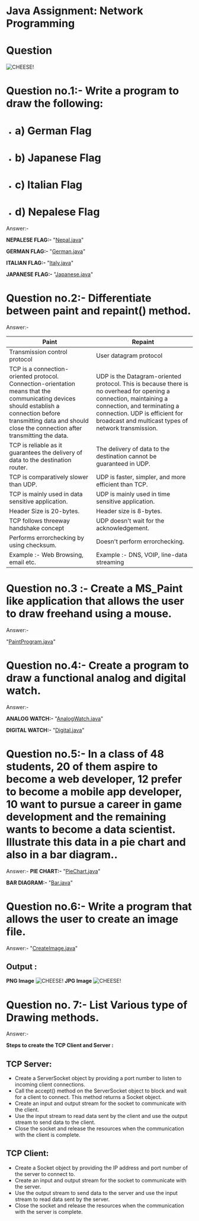 # Java Assignment: Network Programming 

# Question

![CHEESE!](graphics.png)

# Question no.1:- Write a program to draw the following:
- # a) German Flag
- # b) Japanese Flag
- # c) Italian Flag
- # d) Nepalese Flag

Answer:-

**NEPALESE FLAG:-** "[Nepal.java](https://github.com/dhunganaPradeep/Java/blob/main/Assignments/Graphics/Nepal.java)"

**GERMAN FLAG:-** "[German.java](https://github.com/dhunganaPradeep/Java/blob/main/Assignments/Graphics/German.java)"

**ITALIAN FLAG:-** "[Italy.java](https://github.com/dhunganaPradeep/Java/blob/main/Assignments/Graphics/Italy.java)"

**JAPANESE FLAG:-** "[Japanese.java](https://github.com/dhunganaPradeep/Java/blob/main/Assignments/Graphics/Japanese.java)"

# Question no.2:- Differentiate between paint and repaint() method.

Answer:-


 | Paint  | Repaint |
| ------------- | ------------- |
| Transmission control protocol |User datagram protocol |
| TCP is a connection-oriented protocol. Connection-orientation means that the communicating devices should establish a connection before transmitting data and should close the connection after transmitting the data. | UDP is the Datagram-oriented protocol. This is because there is no overhead for opening a connection, maintaining a connection, and terminating a connection. UDP is efficient for broadcast and multicast types of network transmission. |
|TCP is reliable as it guarantees the delivery of data to the destination router.  |The delivery of data to the destination cannot be guaranteed in UDP. |
|	TCP is comparatively slower than UDP.  |UDP is faster, simpler, and more efficient than TCP.  |
| TCP is mainly used in data sensitive application.  | UDP is mainly used in time sensitive application. |
| Header Size is 20-bytes.  | Header size is 8-bytes.  |
| TCP follows threeway handshake concept  | UDP doesn't wait for the acknowledgement.  |
| Performs errorchecking by using checksum.  | Doesn't perform errorchecking. |
|Example :- Web Browsing, email etc.  | Example :- DNS, VOIP, line-data streaming |



# Question no.3 :- Create a MS_Paint like application that allows the user to draw freehand using a mouse.

Answer:-

 "[PaintProgram.java](https://github.com/dhunganaPradeep/Java/blob/main/Assignments/Graphics/PaintProgram.java)"  


# Question no.4:-  Create a program to draw a functional analog and digital watch.

Answer:- 

**ANALOG WATCH:-** "[AnalogWatch.java](https://github.com/dhunganaPradeep/Java/blob/main/Assignments/Graphics/AnalogWatch.java)"

**DIGITAL WATCH:-** "[Digital.java](https://github.com/dhunganaPradeep/Java/blob/main/Assignments/Graphics/Digital.java)"

  
# Question no.5:-   In a class of 48 students, 20 of them aspire to become a web developer, 12 prefer to become a mobile app developer, 10 want to pursue a career in game development and the remaining wants to become a data scientist. Illustrate this data in a pie chart and also in a bar diagram..

Answer:- 
**PIE CHART:-** "[PieChart.java](https://github.com/dhunganaPradeep/Java/blob/main/Assignments/Graphics/PieChart.java)"

**BAR DIAGRAM:-** "[Bar.java](https://github.com/dhunganaPradeep/Java/blob/main/Assignments/Graphics/Bar.java)"

# Question no.6:- Write a program that allows the user to create an image file.


Answer:- "[CreateImage.java](https://github.com/dhunganaPradeep/Java/blob/main/Assignments/Graphics/CreateImage.java)"

## Output :
   **PNG Image** ![CHEESE!](mydrawing.png)
   **JPG Image** ![CHEESE!](mydrawing.jpg)


# Question no. 7:- List Various type of Drawing methods.

Answer:-

**Steps to create the TCP Client and Server :**

## TCP Server:

- Create a ServerSocket object by providing a port number to listen to incoming client connections.
- Call the accept() method on the ServerSocket object to block and wait for a client to connect. This method returns a Socket object.
- Create an input and output stream for the socket to communicate with the client.
- Use the input stream to read data sent by the client and use the output stream to send data to the client.
- Close the socket and release the resources when the communication with the client is complete.

## TCP Client:

- Create a Socket object by providing the IP address and port number of the server to connect to.
- Create an input and output stream for the socket to communicate with the server.
- Use the output stream to send data to the server and use the input stream to read data sent by the server.
- Close the socket and release the resources when the communication with the server is complete.

